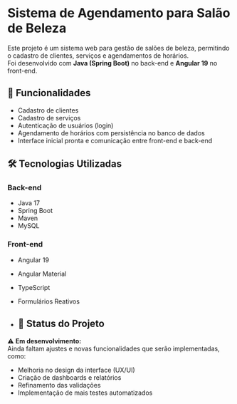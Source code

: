 # Sistema de Agendamento para Salão de Beleza

Este projeto é um sistema web para gestão de salões de beleza, permitindo o cadastro de clientes, serviços e agendamentos de horários.  
Foi desenvolvido com **Java (Spring Boot)** no back-end e **Angular 19** no front-end.

## 🚀 Funcionalidades

- Cadastro de clientes  
- Cadastro de serviços  
- Autenticação de usuários (login)  
- Agendamento de horários com persistência no banco de dados  
- Interface inicial pronta e comunicação entre front-end e back-end  

## 🛠️ Tecnologias Utilizadas

### Back-end
- Java 17  
- Spring Boot  
- Maven  
- MySQL  

### Front-end
- Angular 19  
- Angular Material  
- TypeScript  
- Formulários Reativos

- ## 📌 Status do Projeto

⚠️ **Em desenvolvimento:**  
Ainda faltam ajustes e novas funcionalidades que serão implementadas, como:  
- Melhoria no design da interface (UX/UI)  
- Criação de dashboards e relatórios  
- Refinamento das validações  
- Implementação de mais testes automatizados  
